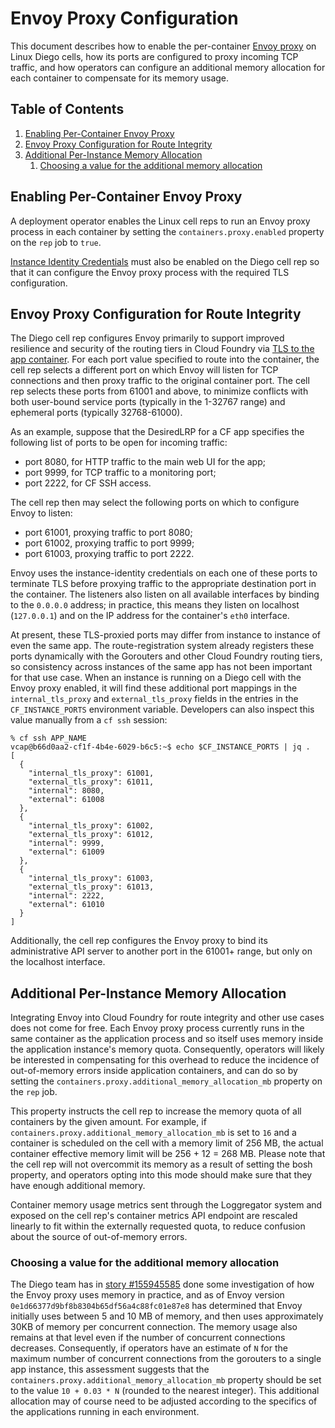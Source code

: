 # Envoy Proxy Configuration

This document describes how to enable the per-container [Envoy proxy](https://github.com/envoyproxy/envoy) on Linux Diego cells, how its ports are configured to proxy incoming TCP traffic, and how operators can configure an additional memory allocation for each container to compensate for its memory usage. 

## Table of Contents

1. [Enabling Per-Container Envoy Proxy](#enabling-per-container-envoy-proxy)
1. [Envoy Proxy Configuration for Route Integrity](#envoy-proxy-configuration-for-route-integrity)
1. [Additional Per-Instance Memory Allocation](#additional-per-instance-memory-allocation)
	1. [Choosing a value for the additional memory allocation](#choosing-value-for-additional-memory-allocation)


## <a name="enabling-per-container-envoy-proxy"/> Enabling Per-Container Envoy Proxy

A deployment operator enables the Linux cell reps to run an Envoy proxy process in each container by setting the `containers.proxy.enabled` property on the `rep` job to `true`.

[Instance Identity Credentials](https://docs.cloudfoundry.org/adminguide/instance-identity.html) must also be enabled on the Diego cell rep so that it can configure the Envoy proxy process with the required TLS configuration.


## <a name="envoy-proxy-configuration-for-route-integrity"/> Envoy Proxy Configuration for Route Integrity

The Diego cell rep configures Envoy primarily to support improved resilience and security of the routing tiers in Cloud Foundry via [TLS to the app container](https://docs.cloudfoundry.org/concepts/http-routing.html#with-tls). For each port value specified to route into the container, the cell rep selects a different port on which Envoy will listen for TCP connections and then proxy traffic to the original container port. The cell rep selects these ports from 61001 and above, to minimize conflicts with both user-bound service ports (typically in the 1-32767 range) and ephemeral ports (typically 32768-61000).

As an example, suppose that the DesiredLRP for a CF app specifies the following list of ports to be open for incoming traffic:

- port 8080, for HTTP traffic to the main web UI for the app;
- port 9999, for TCP traffic to a monitoring port;
- port 2222, for CF SSH access.

The cell rep then may select the following ports on which to configure Envoy to listen:

- port 61001, proxying traffic to port 8080;
- port 61002, proxying traffic to port 9999;
- port 61003, proxying traffic to port 2222.

Envoy uses the instance-identity credentials on each one of these ports to terminate TLS before proxying traffic to the appropriate destination port in the container. The listeners also listen on all available interfaces by binding to the `0.0.0.0` address; in practice, this means they listen on localhost (`127.0.0.1`) and on the IP address for the container's `eth0` interface.

At present, these TLS-proxied ports may differ from instance to instance of even the same app. The route-registration system already registers these ports dynamically with the Gorouters and other Cloud Foundry routing tiers, so consistency across instances of the same app has not been important for that use case. When an instance is running on a Diego cell with the Envoy proxy enabled, it will find these additional port mappings in the `internal_tls_proxy` and `external_tls_proxy` fields in the entries in the `CF_INSTANCE_PORTS` environment variable. Developers can also inspect this value manually from a `cf ssh` session:

```
% cf ssh APP_NAME
vcap@b66d0aa2-cf1f-4b4e-6029-b6c5:~$ echo $CF_INSTANCE_PORTS | jq .
[
  {
    "internal_tls_proxy": 61001,
    "external_tls_proxy": 61011,
    "internal": 8080,
    "external": 61008
  },
  {
    "internal_tls_proxy": 61002,
    "external_tls_proxy": 61012,
    "internal": 9999,
    "external": 61009
  },
  {
    "internal_tls_proxy": 61003,
    "external_tls_proxy": 61013,
    "internal": 2222,
    "external": 61010
  }
]
```

Additionally, the cell rep configures the Envoy proxy to bind its administrative API server to another port in the 61001+ range, but only on the localhost interface.


## <a name="additional-per-instance-memory-allocation"/> Additional Per-Instance Memory Allocation

Integrating Envoy into Cloud Foundry for route integrity and other use cases does not come for free. Each Envoy proxy process currently runs in the same container as the application process and so itself uses memory inside the application instance's memory quota. Consequently, operators will likely be interested in compensating for this overhead to reduce the incidence of out-of-memory errors inside application containers, and can do so by setting the `containers.proxy.additional_memory_allocation_mb` property on the `rep` job.

This property instructs the cell rep to increase the memory quota of all containers by the given amount. For example, if `containers.proxy.additional_memory_allocation_mb` is set to `16` and a container is scheduled on the cell with a memory limit of 256 MB, the actual container effective memory limit will be 256 + 12 = 268 MB. Please note that the cell rep will not overcommit its memory as a result of setting the bosh property, and operators opting into this mode should make sure that they have enough additional memory.

Container memory usage metrics sent through the Loggregator system and exposed on the cell rep's container metrics API endpoint are rescaled linearly to fit within the externally requested quota, to reduce confusion about the source of out-of-memory errors.


### <a name="choosing-value-for-additional-memory-allocation"/> Choosing a value for the additional memory allocation

The Diego team has in [story #155945585](https://www.pivotaltracker.com/story/show/155945585) done some investigation of how the Envoy proxy uses memory in practice, and as of Envoy version `0e1d66377d9bf8b8304b65df56a4c88fc01e87e8` has determined that Envoy initially uses between 5 and 10 MB of memory, and then uses approximately 30KB of memory per concurrent connection. The memory usage also remains at that level even if the number of concurrent connections decreases. Consequently, if operators have an estimate of `N` for the maximum number of concurrent connections from the gorouters to a single app instance, this assessment suggests that the `containers.proxy.additional_memory_allocation_mb` property should be set to the value `10 + 0.03 * N` (rounded to the nearest integer). This additional allocation may of course need to be adjusted according to the specifics of the applications running in each environment.
